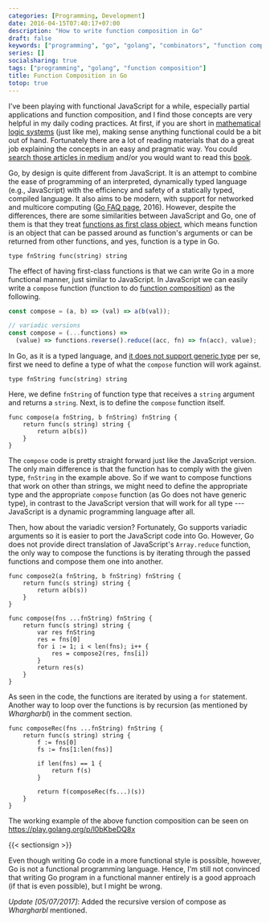 ```yaml
---
categories: [Programming, Development]
date: 2016-04-15T07:40:17+07:00
description: "How to write function composition in Go"
draft: false
keywords: ["programming", "go", "golang", "combinators", "function composition", "javascript", "composition"]
series: []
socialsharing: true
tags: ["programming", "golang", "function composition"]
title: Function Composition in Go
totop: true
---
```

I've been playing with functional JavaScript for a while, especially partial
applications and function composition, and I find those concepts are very
helpful in my daily coding practices. At first, if you are short in
[mathematical logic systems][wiki-logic-wiki] (just like me), making sense
anything functional could be a bit out of hand. Fortunately there are a lot
of reading materials that do a great job explaining the concepts in an easy and
pragmatic way. You could [search those articles in medium][medium-functional-js]
and/or you would want to read this [book][js-alonge].

Go, by design is quite different from JavaScript. It is an attempt to combine
the ease of programming of an interpreted, dynamically typed language (e.g., JavaScript) with the efficiency and safety of a statically typed,
compiled language. It also aims to
be modern, with support for networked and multicore computing
([Go FAQ page][go-faq-why], 2016). However, despite the differences, there are some similarities
between JavaScript and Go, one of them is that they treat
[functions as first class object][wiki-first-class-function],
which means function is an object that can be passed
around as function's arguments or can be returned from other functions,
and yes, function is a type in Go.

```
type fnString func(string) string
```

The effect of having first-class functions is that we can write Go in a more functional manner, just similar to JavaScript.
In JavaScript we can easily write a `compose` function (function to do
[function composition][wiki-fn-composition]) as the following.

```js
const compose = (a, b) => (val) => a(b(val));

// variadic versions
const compose = (...functions) =>
  (value) => functions.reverse().reduce((acc, fn) => fn(acc), value);
```

In Go, as it is a typed language, and
[it does not support generic type][go-faq-generics]
per se, first we need to define a type of what the `compose` function
will work against.

```
type fnString func(string) string
```

Here, we define `fnString` of function type that receives a `string`
argument and returns a `string`. Next, is to define the `compose`
function itself.

```
func compose(a fnString, b fnString) fnString {
	return func(s string) string {
		return a(b(s))
	}
}
```

The `compose` code is pretty straight forward just like the JavaScript
version. The only main difference is that the function has to comply with the
given type, `fnString` in the example above. So if we want to compose functions
that work on other than strings, we might need to define the appropriate type and the appropriate `compose` function (as Go does not have generic type),
in contrast to the JavaScript version that will work for all type
---JavaScript is a dynamic programming language after all.

Then, how about the variadic version? Fortunately, Go supports variadic
arguments so it is easier to port the JavaScript code into Go.
However, Go does not
provide direct translation of JavaScript's `Array.reduce` function, the
only way to compose the functions is by iterating through the passed
functions and compose them one into another.

```
func compose2(a fnString, b fnString) fnString {
	return func(s string) string {
		return a(b(s))
	}
}

func compose(fns ...fnString) fnString {
	return func(s string) string {
		var res fnString
		res = fns[0]
		for i := 1; i < len(fns); i++ {
			res = compose2(res, fns[i])
		}
		return res(s)
	}
}
```

As seen in the code, the functions are iterated by using a `for` statement. Another
way to loop over the functions is by recursion (as mentioned by _Whargharbl_) in the comment
section.

```
func composeRec(fns ...fnString) fnString {
	return func(s string) string {
		f := fns[0]
		fs := fns[1:len(fns)]

		if len(fns) == 1 {
			return f(s)
		}

		return f(composeRec(fs...)(s))
	}
}
```

The working example of the above function composition can be seen on
https://play.golang.org/p/l0bKbeDQ8x

{{< sectionsign >}}

Even though writing Go code in a more functional style is possible, however, Go is not a functional programming language. Hence, I'm still not convinced
that writing Go program in a functional manner entirely is a good approach (if that is even possible), but I might be wrong.

*Update*
*[05/07/2017]*: Added the recursive version of compose as _Whargharbl_ mentioned.


[wiki-logic-wiki]: https://en.wikipedia.org/wiki/Mathematical_logic
[js-alonge]: https://leanpub.com/javascript-allonge/read
[medium-functional-js]: https://medium.com/search?q=functional%20javascript
[go-faq-why]: https://golang.org/doc/faq#creating_a_new_language
[wiki-first-class-function]: https://en.wikipedia.org/wiki/First-class_function
[wiki-fn-composition]: https://en.wikipedia.org/wiki/Function_composition_%28computer_science%29
[go-faq-generics]: https://golang.org/doc/faq#generics
